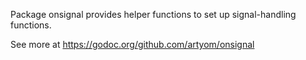 Package onsignal provides helper functions to set up signal-handling
functions.

See more at https://godoc.org/github.com/artyom/onsignal
